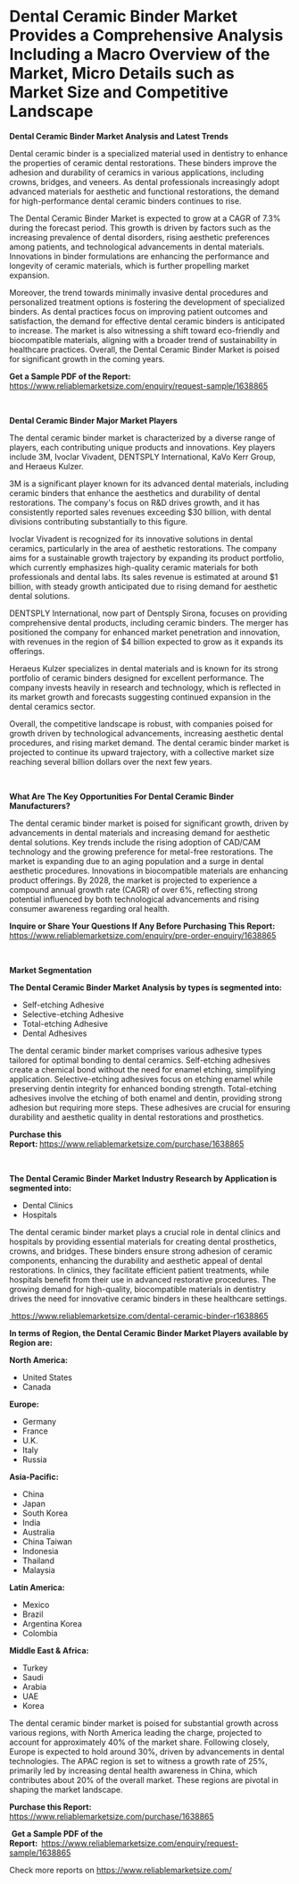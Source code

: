 <p><h1>Dental Ceramic Binder Market Provides a Comprehensive Analysis Including a Macro Overview of the Market, Micro Details such as Market Size and Competitive Landscape</h1></p><p><strong>Dental Ceramic Binder Market Analysis and Latest Trends</strong></p>
<p><p>Dental ceramic binder is a specialized material used in dentistry to enhance the properties of ceramic dental restorations. These binders improve the adhesion and durability of ceramics in various applications, including crowns, bridges, and veneers. As dental professionals increasingly adopt advanced materials for aesthetic and functional restorations, the demand for high-performance dental ceramic binders continues to rise.</p><p>The Dental Ceramic Binder Market is expected to grow at a CAGR of 7.3% during the forecast period. This growth is driven by factors such as the increasing prevalence of dental disorders, rising aesthetic preferences among patients, and technological advancements in dental materials. Innovations in binder formulations are enhancing the performance and longevity of ceramic materials, which is further propelling market expansion.</p><p>Moreover, the trend towards minimally invasive dental procedures and personalized treatment options is fostering the development of specialized binders. As dental practices focus on improving patient outcomes and satisfaction, the demand for effective dental ceramic binders is anticipated to increase. The market is also witnessing a shift toward eco-friendly and biocompatible materials, aligning with a broader trend of sustainability in healthcare practices. Overall, the Dental Ceramic Binder Market is poised for significant growth in the coming years.</p></p>
<p><strong>Get a Sample PDF of the Report:&nbsp;</strong> <a href="https://www.reliablemarketsize.com/enquiry/request-sample/1638865?utm_campaign=2634&utm_medium=2&utm_source=Github&utm_content=ia&utm_term=02042025&utm_id=dental-ceramic-binder">https://www.reliablemarketsize.com/enquiry/request-sample/1638865</a></p>
<p>&nbsp;</p>
<p><strong>Dental Ceramic Binder Major Market Players</strong></p>
<p><p>The dental ceramic binder market is characterized by a diverse range of players, each contributing unique products and innovations. Key players include 3M, Ivoclar Vivadent, DENTSPLY International, KaVo Kerr Group, and Heraeus Kulzer.</p><p>3M is a significant player known for its advanced dental materials, including ceramic binders that enhance the aesthetics and durability of dental restorations. The company's focus on R&D drives growth, and it has consistently reported sales revenues exceeding $30 billion, with dental divisions contributing substantially to this figure.</p><p>Ivoclar Vivadent is recognized for its innovative solutions in dental ceramics, particularly in the area of aesthetic restorations. The company aims for a sustainable growth trajectory by expanding its product portfolio, which currently emphasizes high-quality ceramic materials for both professionals and dental labs. Its sales revenue is estimated at around $1 billion, with steady growth anticipated due to rising demand for aesthetic dental solutions.</p><p>DENTSPLY International, now part of Dentsply Sirona, focuses on providing comprehensive dental products, including ceramic binders. The merger has positioned the company for enhanced market penetration and innovation, with revenues in the region of $4 billion expected to grow as it expands its offerings.</p><p>Heraeus Kulzer specializes in dental materials and is known for its strong portfolio of ceramic binders designed for excellent performance. The company invests heavily in research and technology, which is reflected in its market growth and forecasts suggesting continued expansion in the dental ceramics sector.</p><p>Overall, the competitive landscape is robust, with companies poised for growth driven by technological advancements, increasing aesthetic dental procedures, and rising market demand. The dental ceramic binder market is projected to continue its upward trajectory, with a collective market size reaching several billion dollars over the next few years.</p></p>
<p>&nbsp;</p>
<p><strong>What Are The Key Opportunities For Dental Ceramic Binder Manufacturers?</strong></p>
<p><p>The dental ceramic binder market is poised for significant growth, driven by advancements in dental materials and increasing demand for aesthetic dental solutions. Key trends include the rising adoption of CAD/CAM technology and the growing preference for metal-free restorations. The market is expanding due to an aging population and a surge in dental aesthetic procedures. Innovations in biocompatible materials are enhancing product offerings. By 2028, the market is projected to experience a compound annual growth rate (CAGR) of over 6%, reflecting strong potential influenced by both technological advancements and rising consumer awareness regarding oral health.</p></p>
<p><strong>Inquire or Share Your Questions If Any Before Purchasing This Report:</strong> <a href="https://www.reliablemarketsize.com/enquiry/pre-order-enquiry/1638865?utm_campaign=2634&utm_medium=2&utm_source=Github&utm_content=ia&utm_term=02042025&utm_id=dental-ceramic-binder">https://www.reliablemarketsize.com/enquiry/pre-order-enquiry/1638865</a></p>
<p>&nbsp;</p>
<p><strong>Market Segmentation</strong></p>
<p><strong>The Dental Ceramic Binder Market Analysis by types is segmented into:</strong></p>
<p><ul><li>Self-etching Adhesive</li><li>Selective-etching Adhesive</li><li>Total-etching Adhesive</li><li>Dental Adhesives</li></ul></p>
<p><p>The dental ceramic binder market comprises various adhesive types tailored for optimal bonding to dental ceramics. Self-etching adhesives create a chemical bond without the need for enamel etching, simplifying application. Selective-etching adhesives focus on etching enamel while preserving dentin integrity for enhanced bonding strength. Total-etching adhesives involve the etching of both enamel and dentin, providing strong adhesion but requiring more steps. These adhesives are crucial for ensuring durability and aesthetic quality in dental restorations and prosthetics.</p></p>
<p><strong>Purchase this Report:&nbsp;</strong><a href="https://www.reliablemarketsize.com/purchase/1638865?utm_campaign=2634&utm_medium=2&utm_source=Github&utm_content=ia&utm_term=02042025&utm_id=dental-ceramic-binder">https://www.reliablemarketsize.com/purchase/1638865</a></p>
<p>&nbsp;</p>
<p><strong>The Dental Ceramic Binder Market Industry Research by Application is segmented into:</strong></p>
<p><ul><li>Dental Clinics</li><li>Hospitals</li></ul></p>
<p><p>The dental ceramic binder market plays a crucial role in dental clinics and hospitals by providing essential materials for creating dental prosthetics, crowns, and bridges. These binders ensure strong adhesion of ceramic components, enhancing the durability and aesthetic appeal of dental restorations. In clinics, they facilitate efficient patient treatments, while hospitals benefit from their use in advanced restorative procedures. The growing demand for high-quality, biocompatible materials in dentistry drives the need for innovative ceramic binders in these healthcare settings.</p></p>
<p><a href="https://www.reliablemarketsize.com/dental-ceramic-binder-r1638865?utm_campaign=2634&utm_medium=2&utm_source=Github&utm_content=ia&utm_term=02042025&utm_id=dental-ceramic-binder">&nbsp;https://www.reliablemarketsize.com/dental-ceramic-binder-r1638865</a></p>
<p><strong>In terms of Region, the Dental Ceramic Binder Market Players available by Region are:</strong></p>
<p>
    <p> <strong> North America: </strong>
        <ul>
            <li>United States</li>
            <li>Canada</li>
        </ul>
        </p> 
    <p> <strong> Europe: </strong>
        <ul>
            <li>Germany</li>
            <li>France</li>
            <li>U.K.</li>
            <li>Italy</li>
            <li>Russia</li>
        </ul>
        </p> 
    <p> <strong> Asia-Pacific: </strong>
        <ul>
            <li>China</li>
            <li>Japan</li>
            <li>South Korea</li>
            <li>India</li>
            <li>Australia</li>
            <li>China Taiwan</li>
            <li>Indonesia</li>
            <li>Thailand</li>
            <li>Malaysia</li>
        </ul>
        </p> 
    <p> <strong> Latin America: </strong>
        <ul>
            <li>Mexico</li>
            <li>Brazil</li>
            <li>Argentina Korea</li>
            <li>Colombia</li>
        </ul>
        </p> 
    <p> <strong> Middle East & Africa: </strong>
        <ul>
            <li>Turkey</li>
            <li>Saudi</li>
            <li>Arabia</li>
            <li>UAE</li>
            <li>Korea</li>
        </ul>
    </p>
    </p>
<p><p>The dental ceramic binder market is poised for substantial growth across various regions, with North America leading the charge, projected to account for approximately 40% of the market share. Following closely, Europe is expected to hold around 30%, driven by advancements in dental technologies. The APAC region is set to witness a growth rate of 25%, primarily led by increasing dental health awareness in China, which contributes about 20% of the overall market. These regions are pivotal in shaping the market landscape.</p></p>
<p><strong>Purchase this Report: </strong><a href="https://www.reliablemarketsize.com/purchase/1638865?utm_campaign=2634&utm_medium=2&utm_source=Github&utm_content=ia&utm_term=02042025&utm_id=dental-ceramic-binder">https://www.reliablemarketsize.com/purchase/1638865</a></p>
<p>&nbsp;<strong>Get a Sample PDF of the Report:&nbsp;&nbsp;</strong><a href="https://www.reliablemarketsize.com/enquiry/request-sample/1638865?utm_campaign=2634&utm_medium=2&utm_source=Github&utm_content=ia&utm_term=02042025&utm_id=dental-ceramic-binder">https://www.reliablemarketsize.com/enquiry/request-sample/1638865</a></p>
<p><strong></strong></p>
<p>Check more reports on <a href="https://www.reliablemarketsize.com/?utm_campaign=2634&utm_medium=2&utm_source=Github&utm_content=ia&utm_term=02042025&utm_id=dental-ceramic-binder">https://www.reliablemarketsize.com/</a></p>